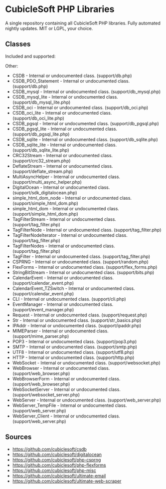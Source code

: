 CubicleSoft PHP Libraries
=========================

A single repository containing all CubicleSoft PHP libraries.  Fully automated nightly updates.  MIT or LGPL, your choice.

Classes
-------

Included and supported:



Other:

* CSDB - Internal or undocumented class.  (support/db.php)
* CSDB_PDO_Statement - Internal or undocumented class.  (support/db.php)
* CSDB_mysql - Internal or undocumented class.  (support/db_mysql.php)
* CSDB_mysql_lite - Internal or undocumented class.  (support/db_mysql_lite.php)
* CSDB_oci - Internal or undocumented class.  (support/db_oci.php)
* CSDB_oci_lite - Internal or undocumented class.  (support/db_oci_lite.php)
* CSDB_pgsql - Internal or undocumented class.  (support/db_pgsql.php)
* CSDB_pgsql_lite - Internal or undocumented class.  (support/db_pgsql_lite.php)
* CSDB_sqlite - Internal or undocumented class.  (support/db_sqlite.php)
* CSDB_sqlite_lite - Internal or undocumented class.  (support/db_sqlite_lite.php)
* CRC32Stream - Internal or undocumented class.  (support/crc32_stream.php)
* DeflateStream - Internal or undocumented class.  (support/deflate_stream.php)
* MultiAsyncHelper - Internal or undocumented class.  (support/multi_async_helper.php)
* DigitalOcean - Internal or undocumented class.  (support/sdk_digitalocean.php)
* simple_html_dom_node - Internal or undocumented class.  (support/simple_html_dom.php)
* simple_html_dom - Internal or undocumented class.  (support/simple_html_dom.php)
* TagFilterStream - Internal or undocumented class.  (support/tag_filter.php)
* TagFilterNode - Internal or undocumented class.  (support/tag_filter.php)
* TagFilterNodeIterator - Internal or undocumented class.  (support/tag_filter.php)
* TagFilterNodes - Internal or undocumented class.  (support/tag_filter.php)
* TagFilter - Internal or undocumented class.  (support/tag_filter.php)
* CSPRNG - Internal or undocumented class.  (support/random.php)
* FlexForms - Internal or undocumented class.  (support/flex_forms.php)
* StringBitStream - Internal or undocumented class.  (support/bits.php)
* CalendarEvent - Internal or undocumented class.  (support/calendar_event.php)
* CalendarEvent_TZSwitch - Internal or undocumented class.  (support/calendar_event.php)
* CLI - Internal or undocumented class.  (support/cli.php)
* EventManager - Internal or undocumented class.  (support/event_manager.php)
* Request - Internal or undocumented class.  (support/request.php)
* Str - Internal or undocumented class.  (support/str_basics.php)
* IPAddr - Internal or undocumented class.  (support/ipaddr.php)
* MIMEParser - Internal or undocumented class.  (support/mime_parser.php)
* POP3 - Internal or undocumented class.  (support/pop3.php)
* SMTP - Internal or undocumented class.  (support/smtp.php)
* UTF8 - Internal or undocumented class.  (support/utf8.php)
* HTTP - Internal or undocumented class.  (support/http.php)
* WebSocket - Internal or undocumented class.  (support/websocket.php)
* WebBrowser - Internal or undocumented class.  (support/web_browser.php)
* WebBrowserForm - Internal or undocumented class.  (support/web_browser.php)
* WebSocketServer - Internal or undocumented class.  (support/websocket_server.php)
* WebServer - Internal or undocumented class.  (support/web_server.php)
* WebServer_TempFile - Internal or undocumented class.  (support/web_server.php)
* WebServer_Client - Internal or undocumented class.  (support/web_server.php)

Sources
-------

* https://github.com/cubiclesoft/csdb
* https://github.com/cubiclesoft/digitalocean
* https://github.com/cubiclesoft/php-csprng
* https://github.com/cubiclesoft/php-flexforms
* https://github.com/cubiclesoft/php-misc
* https://github.com/cubiclesoft/ultimate-email
* https://github.com/cubiclesoft/ultimate-web-scraper
